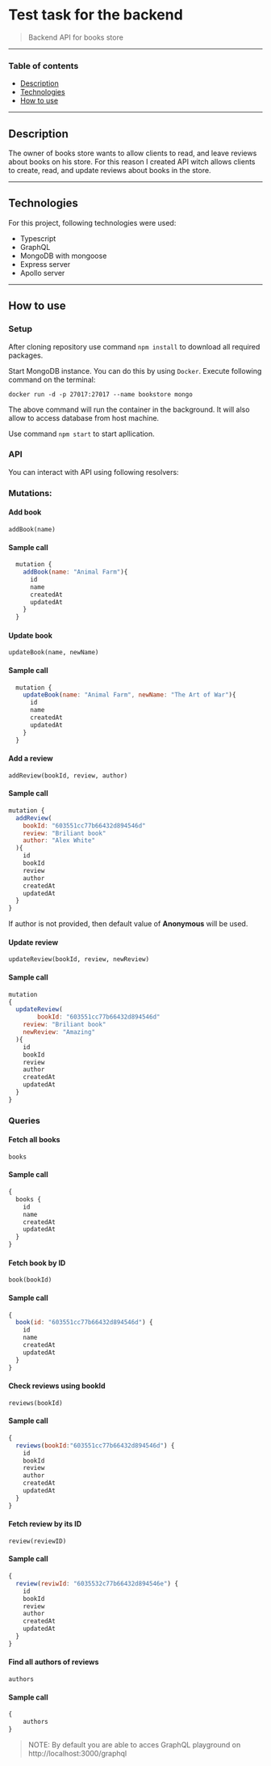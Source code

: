 # Test task for the backend

> Backend API for books store

---

### Table of contents

-   [Description](#description)
-   [Technologies](#technologies)
-   [How to use](#how-to-use)

---

## Description

The owner of books store wants to allow clients to read, and leave reviews about books on his store. For this reason I created API witch allows clients to create, read, and update reviews about books in the store.

---

## Technologies

For this project, following technologies were used:

-   Typescript
-   GraphQL
-   MongoDB with mongoose
-   Express server
-   Apollo server

---

## How to use

### **Setup**

After cloning repository use command `npm install` to download all required packages.

Start MongoDB instance. You can do this by using `Docker`. Execute following command on the terminal:

```
docker run -d -p 27017:27017 --name bookstore mongo
```

The above command will run the container in the background. It will also allow to access database from host machine.

Use command `npm start` to start apllication.

### **API**

You can interact with API using following resolvers:

### Mutations:

#### Add book

```
addBook(name)
```

#### Sample call

```javascript
  mutation {
    addBook(name: "Animal Farm"){
      id
      name
      createdAt
      updatedAt
    }
  }
```

#### Update book

```
updateBook(name, newName)
```

#### Sample call

```javascript
  mutation {
    updateBook(name: "Animal Farm", newName: "The Art of War"){
      id
      name
      createdAt
      updatedAt
    }
  }
```

#### Add a review

```
addReview(bookId, review, author)
```

#### Sample call

```javascript
mutation {
  addReview(
    bookId: "603551cc77b66432d894546d"
    review: "Briliant book"
    author: "Alex White"
  ){
    id
    bookId
    review
    author
    createdAt
    updatedAt
  }
}
```

If author is not provided, then default value of **Anonymous** will be used.

#### Update review

```
updateReview(bookId, review, newReview)
```

#### Sample call

```javascript
mutation
{
  updateReview(
		bookId: "603551cc77b66432d894546d"
    review: "Briliant book"
    newReview: "Amazing"
  ){
    id
    bookId
    review
    author
    createdAt
    updatedAt
  }
}
```

### Queries

#### Fetch all books

```
books
```

#### Sample call

```javascript
{
  books {
    id
    name
    createdAt
    updatedAt
  }
}
```

#### Fetch book by ID

```
book(bookId)
```

#### Sample call

```javascript
{
  book(id: "603551cc77b66432d894546d") {
    id
    name
    createdAt
    updatedAt
  }
}
```

#### Check reviews using bookId

```
reviews(bookId)
```

#### Sample call

```javascript
{
  reviews(bookId:"603551cc77b66432d894546d") {
    id
    bookId
    review
    author
    createdAt
    updatedAt
  }
}
```

#### Fetch review by its ID

```
review(reviewID)
```

#### Sample call

```javascript
{
  review(reviwId: "6035532c77b66432d894546e") {
    id
    bookId
    review
    author
    createdAt
    updatedAt
  }
}
```

#### Find all authors of reviews

```
authors
```

#### Sample call

```javascript
{
    authors
}
```

> NOTE: By default you are able to acces GraphQL playground on http://localhost:3000/graphql
